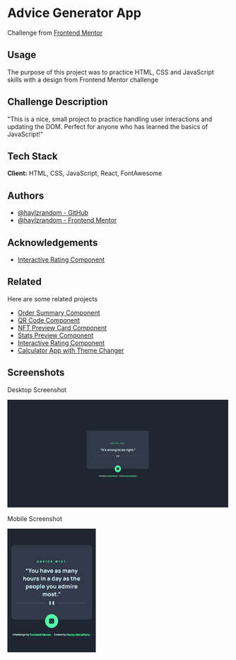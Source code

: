 # Advice Generator App

Challenge from [Frontend Mentor](https://www.frontendmentor.io/)

## Usage

The purpose of this project was to practice HTML, CSS and JavaScript skills with
a design from Frontend Mentor challenge

## Challenge Description

"This is a nice, small project to practice handling user interactions and
updating the DOM. Perfect for anyone who has learned the basics of JavaScript!"

## Tech Stack

**Client:** HTML, CSS, JavaScript, React, FontAwesome

## Authors

- [@haylzrandom - GitHub](https://www.github.com/haylzrandom)
- [@haylzrandom - Frontend Mentor](https://www.frontendmentor.io/profile/HaylzRandom)

## Acknowledgements

- [Interactive Rating Component](https://www.frontendmentor.io/challenges/advice-generator-app-QdUG-13db)

## Related

Here are some related projects

- [Order Summary Component](https://github.com/HaylzRandom/order-summary-component)
- [QR Code Component](https://github.com/HaylzRandom/qr-code-component)
- [NFT Preview Card Component](https://github.com/HaylzRandom/nft-preview-card-component)
- [Stats Preview Component](https://github.com/HaylzRandom/stats-preview-card-component)
- [Interactive Rating Component](https://github.com/HaylzRandom/interactive-rating-component)
- [Calculator App with Theme Changer](https://github.com/HaylzRandom/calculator-app)

## Screenshots

Desktop Screenshot

<img src="./screenshots/desktop-screenshot.png" alt="Desktop Screenshot" width="500">

Mobile Screenshot

<img src="./screenshots/mobile-screenshot.png" alt="Mobile Screenshot" width="200">
